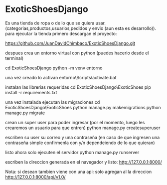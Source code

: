# ExoticShoesDjango
Es una tienda de ropa o de lo que se quiera usar.(categorias,productos,usuarios,pedidos y envio (aun esta es desarrollo)). 
para ejecutar la tienda primero descargan el proyecto: 

https://github.com/JuanDavidChimbaco/ExoticShoesDjango.git 

despues crea un entorno virtual con python (puedes hacerlo desde el terminal)

cd ExoticShoesDjango 
python -m venv entorno 

una vez creado lo activan 
entorno\Scripts\activate.bat

instalan las librerias requeridas 
cd ExoticShoesDjango\ExoticShoes
pip install -r requirements.txt 

una vez instalada ejecutan las migraciones 
cd ExoticShoesDjango\ExoticShoes
python manage.py makemigrations
python manage.py migrate 

crean un super user para poder ingresar (por el momento, luego les crearemos un usuario para que entren)
python manage.py createsuperuser

escriben su user
su correo 
y una contraseña (en caso de que ingresen una contraseña simple confirmenla con y/n dependeiendo de lo que quieran)

listo 
ahora solo ejecuten el servidor 
python manage.py runserver 

escriben la direccion generada en el navegador y listo: http://127.0.0.1:8000/

Nota: si desean tambien viene con una api: 
solo agregan al la direccion http://127.0.0.1:8000/api/v1.0/ 

